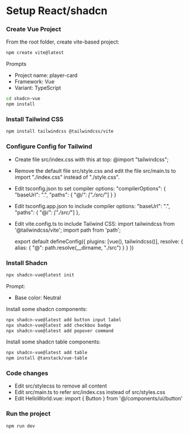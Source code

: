 # Setup React/shadcn 

### Create Vue Project
From the root folder, create vite-based project:
```bash
npm create vite@latest
```

Prompts
-	Project name: player-card
-	Framework: Vue
-	Variant: TypeScript

```bash
cd shadcn-vue
npm install
```

### Install Tailwind CSS
```bash
npm install tailwindcss @tailwindcss/vite
```

### Configure Config for Tailwind
- Create file src/index.css with this at top:
	@import "tailwindcss";

- Remove the default file src/style.css and edit the file src/main.ts
  to import "./index.css" instead of "./style.css".

- Edit tsconfig.json to set compiler options:
	"compilerOptions": {
	  "baseUrl": ".",
	  "paths": {
	    "@/*": ["./src/*"]
	  }
	}

- Edit tsconfig.app.json to include compiler options:
	"baseUrl": ".",
	"paths": {
		"@/*": ["./src/*"]
	},

- Edit vite.config.ts to include Tailwind CSS:
	import tailwindcss from '@tailwindcss/vite';
	import path from 'path';

	export default defineConfig({
  	plugins: [vue(), tailwindcss()],
  	resolve: {
    	alias: {
      	"@": path.resolve(__dirname, "./src")
    	}
  	}
	})

### Install Shadcn
```bash
npx shadcn-vue@latest init
```

Prompt:
-	Base color: Neutral

Install some shadcn components:
```bash
npx shadcn-vue@latest add button input label
npx shadcn-vue@latest add checkbox badge
npx shadcn-vue@latest add popover command
```

Install some shadcn table components:
```bash
npx shadcn-vue@latest add table
npm install @tanstack/vue-table
```

### Code changes
- Edit src/stylecss to remove all content
- Edit src/main.ts to refer src/index.css instead of src/styles.css
- Edit HelloWorld.vue:
	import { Button } from '@/components/ui/button'

### Run the project
```bash
npm run dev
```
